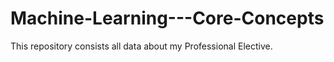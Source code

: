 # Machine-Learning---Core-Concepts
This repository consists all data about my Professional Elective.
